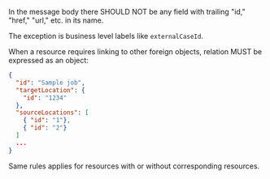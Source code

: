 In the message body there SHOULD NOT be any field with trailing "id," "href," "url," etc. in its name.

The exception is business level labels like `externalCaseId`.

When a resource requires linking to other foreign objects, relation MUST be expressed as an object:

```json
{
  "id": "Sample job",
  "targetLocation": {
    "id": "1234"
  },
  "sourceLocations": [
    { "id": "1"},
    { "id": "2"}
  ]
  ...
}

```

Same rules applies for resources with or without corresponding resources.
